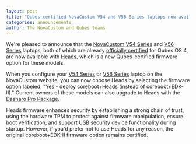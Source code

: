 ```yaml
---
layout: post
title: "Qubes-certified NovaCustom V54 and V56 Series laptops now available with Heads firmware"
categories: announcements
author: The NovaCustom and Qubes teams
---
```


We're pleased to announce that the [NovaCustom](https://novacustom.com/) [V54 Series](/doc/certified-hardware/novacustom-v54-series/) and [V56 Series](/doc/certified-hardware/novacustom-v56-series/) laptops, both of which are already [officially certified](/doc/certified-hardware/) for Qubes OS 4, are now available with [Heads](https://osresearch.net/), which is a new Qubes-certified firmware option for these models.

 When you configure your [V54 Series](https://novacustom.com/product/v54-series/) or [V56 Series](https://novacustom.com/product/v56-series/) laptop on the NovaCustom website, you can now choose Heads by selecting the firmware option labeled, "Yes - deploy coreboot+Heads (instead of coreboot+EDK-II)." Current owners of these models can also upgrade to Heads with the [Dasharo Pro Package](https://novacustom.com/product/dasharo-pro-package/).

Heads firmware enhances security by establishing a strong chain of trust, using the hardware TPM to protect against firmware manipulation, ensure boot verification, and support USB security device functionality during startup. However, if you'd prefer not to use Heads for any reason, the original coreboot+EDK-II firmware option remains certified.
